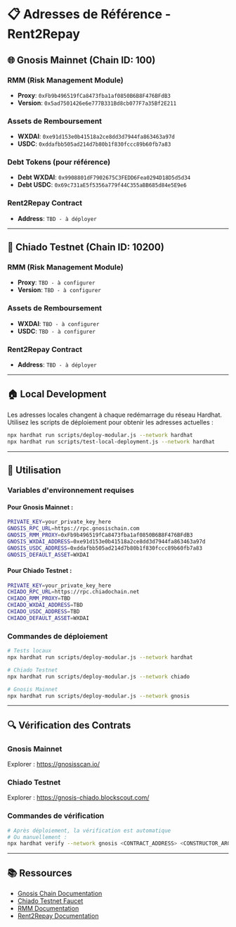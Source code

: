 # 📋 Adresses de Référence - Rent2Repay

## 🌐 Gnosis Mainnet (Chain ID: 100)

### RMM (Risk Management Module)
- **Proxy**: `0xFb9b496519fCa8473fba1af0850B6B8F476BFdB3`
- **Version**: `0x5ad7501426e6e777B331Bd8cb077F7a35Bf2E211`

### Assets de Remboursement
- **WXDAI**: `0xe91d153e0b41518a2ce8dd3d7944fa863463a97d`
- **USDC**: `0xddafbb505ad214d7b80b1f830fccc89b60fb7a83`

### Debt Tokens (pour référence)
- **Debt WXDAI**: `0x9908801dF7902675C3FEDD6Fea0294D18D5d5d34`
- **Debt USDC**: `0x69c731aE5f5356a779f44C355aBB685d84e5E9e6`

### Rent2Repay Contract
- **Address**: `TBD - à déployer`

---

## 🧪 Chiado Testnet (Chain ID: 10200)

### RMM (Risk Management Module)
- **Proxy**: `TBD - à configurer`
- **Version**: `TBD - à configurer`

### Assets de Remboursement
- **WXDAI**: `TBD - à configurer`
- **USDC**: `TBD - à configurer`

### Rent2Repay Contract
- **Address**: `TBD - à déployer`

---

## 🏠 Local Development

Les adresses locales changent à chaque redémarrage du réseau Hardhat.
Utilisez les scripts de déploiement pour obtenir les adresses actuelles :

```bash
npx hardhat run scripts/deploy-modular.js --network hardhat
npx hardhat run scripts/test-local-deployment.js --network hardhat
```

---

## 📖 Utilisation

### Variables d'environnement requises

#### Pour Gnosis Mainnet :
```bash
PRIVATE_KEY=your_private_key_here
GNOSIS_RPC_URL=https://rpc.gnosischain.com
GNOSIS_RMM_PROXY=0xFb9b496519fCa8473fba1af0850B6B8F476BFdB3
GNOSIS_WXDAI_ADDRESS=0xe91d153e0b41518a2ce8dd3d7944fa863463a97d
GNOSIS_USDC_ADDRESS=0xddafbb505ad214d7b80b1f830fccc89b60fb7a83
GNOSIS_DEFAULT_ASSET=WXDAI
```

#### Pour Chiado Testnet :
```bash
PRIVATE_KEY=your_private_key_here
CHIADO_RPC_URL=https://rpc.chiadochain.net
CHIADO_RMM_PROXY=TBD
CHIADO_WXDAI_ADDRESS=TBD
CHIADO_USDC_ADDRESS=TBD
CHIADO_DEFAULT_ASSET=WXDAI
```

### Commandes de déploiement

```bash
# Tests locaux
npx hardhat run scripts/deploy-modular.js --network hardhat

# Chiado Testnet
npx hardhat run scripts/deploy-modular.js --network chiado

# Gnosis Mainnet
npx hardhat run scripts/deploy-modular.js --network gnosis
```

---

## 🔍 Vérification des Contrats

### Gnosis Mainnet
Explorer : https://gnosisscan.io/

### Chiado Testnet  
Explorer : https://gnosis-chiado.blockscout.com/

### Commandes de vérification
```bash
# Après déploiement, la vérification est automatique
# Ou manuellement :
npx hardhat verify --network gnosis <CONTRACT_ADDRESS> <CONSTRUCTOR_ARGS>
```

---

## 📚 Ressources

- [Gnosis Chain Documentation](https://docs.gnosischain.com/)
- [Chiado Testnet Faucet](https://gnosisfaucet.com/)
- [RMM Documentation](TBD)
- [Rent2Repay Documentation](./DEPLOYMENT.md) 